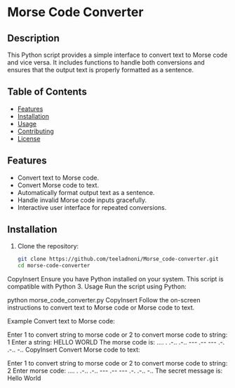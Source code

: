 # Morse Code Converter

## Description

This Python script provides a simple interface to convert text to Morse code and vice versa. 
It includes functions to handle both conversions and ensures that the output text is properly formatted as a sentence.

## Table of Contents

- [Features](#features)
- [Installation](#installation)
- [Usage](#usage)
- [Contributing](#contributing)
- [License](#license)

## Features

- Convert text to Morse code.
- Convert Morse code to text.
- Automatically format output text as a sentence.
- Handle invalid Morse code inputs gracefully.
- Interactive user interface for repeated conversions.

## Installation

1. Clone the repository:
   ```bash
   git clone https://github.com/teeladnoni/Morse_code-converter.git
   cd morse-code-converter
CopyInsert
Ensure you have Python installed on your system. This script is compatible with Python 3.
Usage
Run the script using Python:

python morse_code_converter.py
CopyInsert
Follow the on-screen instructions to convert text to Morse code or Morse code to text.

Example
Convert text to Morse code:

Enter 1 to convert string to morse code or 2 to convert morse code to string: 1
Enter a string: HELLO WORLD
The morse code is:
.... . .-.. .-.. ---   .-- --- .-. .-.. -..
CopyInsert
Convert Morse code to text:

Enter 1 to convert string to morse code or 2 to convert morse code to string: 2
Enter morse code: .... . .-.. .-.. ---   .-- --- .-. .-.. -..
The secret message is:
Hello World

